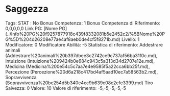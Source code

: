 # Saggezza

Tags: STAT
: No
Bonus Competenza: 1
Bonus Competenza di Riferimento: 0,0,0,0,0
Link PG: [Nome PG] (../Info%20PG%20f9257877918c439f8332081b5e2452c2/%5BNome%20PG%5D%204d26208e77ae4af8aeb0de4cf5f8271b.md)
Livello: 1
Modificatore: 0
Modificatore  Abilità: -5
Statistica di riferimento: Addestrare animali (Addestrare%20animali%20b397dbee3c2742ce9c737af56ba31f0c.md), Intuizione (Intuizione%209424b0e684c943c5a313d34d2707e12e.md), Medicina (Medicina%200e54c5c7aa7e4e9585f5a22cca6bb25f.md), Percezione (Percezione%20d6a218c417bd4af5aad10ec7a58563b2.md), Sopravvivenza (Sopravvivenza%20be254d5b340e4ec9b639c08c2efe3399.md)
Tiro Salvezza: 0
Valore: 10
Valore di riferimento: -5,-5,-5,-5,-5